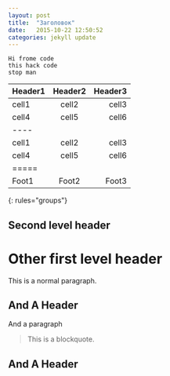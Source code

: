 ```yaml
---
layout: post
title:  "Заголовок"
date:   2015-10-22 12:50:52
categories: jekyll update
---
```

    Hi frome code
    this hack code
    stop man
    
    
| Header1 | Header2 | Header3 |
|:--------|:-------:|--------:|
| cell1   | cell2   | cell3   |
| cell4   | cell5   | cell6   |
|----
| cell1   | cell2   | cell3   |
| cell4   | cell5   | cell6   |
|=====
| Foot1   | Foot2   | Foot3
{: rules="groups"}

Second level header
------

   Other first level header
=


This is a normal
paragraph.

And A Header
------------
And a paragraph

> This is a blockquote.

And A Header
------------
